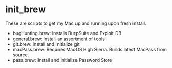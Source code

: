 # init_brew

These are scripts to get my Mac up and running upon fresh install.
- bugHunting.brew: Installs BurpSuite and Exploit DB.
- general.brew: Install an assortment of tools
- git.brew: Install and initialize git
- macPass.brew: Requires MacOS High Sierra. Builds latest MacPass from source.
- pass.brew: Install and initialize Password Store

